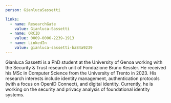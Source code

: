 ```yaml
---
person: GianlucaSassetti

links:
  - name: ResearchGate    
    value: Gianluca-Sassetti
  - name: ORCID     
    value: 0009-0006-2239-1913
  - name: LinkedIn     
    value: gianluca-sassetti-ba84a9239
---
```


Gianluca Sassetti is a PhD student at the University of Genoa working with the Security & Trust research unit of Fondazione Bruno Kessler. He received his MSc in Computer Science from the University of Trento in 2023. His research interests include identity management, authentication protocols (with a focus on OpenID Connect), and digital identity. Currently, he is working on the security and privacy analysis of foundational identity systems.
